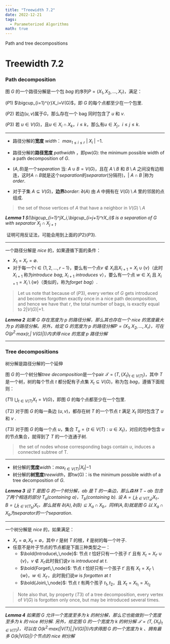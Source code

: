 ```yaml
---
title: "Treewidth 7.2"
date: 2022-12-21
tags:
  - Parameterized Algorithms
math: true
---
```


Path and tree decompositions

<!-- more -->

# Treewidth 7.2

### Path decomposition

图 $G$ 的一个路径分解是一个包 $bag$ 的序列$P=(X_1,X_2,...,X_r)$，满足：

$(P1)$ $\bigcup_{i=1}^{r}X_i=V(G)$，即 $G$ 的每个点都至少在一个包里.

$(P2)$ 若边$(u, v)$属于$G$，那么存在一个 bag 同时包含了 $u$ 和 $v$.

$(P3)$ 若 $u \in V(G)$，且$u\in X_i \cap X_k$，$i \leq k$，那么有$u\in X_j$，$i\leq {j}\leq{k}$.

***

* 路径分解的**宽度** $width$： ${max}_{1\leq{i}\leq{r}}$ $\vert$ $X_i$ $\vert$ $-1.$

* 路径分解的**路径宽度** $pathwidth$ ，即pw($G$): the minimum possible width of a path decomposition of $G$. 

* $(A,B)$是一个$separation$ 当: $A \cup B=V(G)$，且在 $A \setminus B$ 和 $B\setminus A$ 之间没有边相连，这时$A\cap B$就是这个$separation$的$separator$(分隔符)，$\vert$ $A\cap B$ $\vert$称为$order$.

* 对于子集 $A \subseteq V(G)$，**边界**$border$: $\partial(A)$ 由 $A$ 中拥有在 $V(G)\setminus A$ 里的邻居的点组成.

> the set of those vertices of $A$ that have a neighbor in $V(G)\setminus A$

***Lemma 1*** *$(\bigcup_{i=1}^jX_i,\bigcup_{i=j+1}^rX_i)$ is a $separation$ of $G$ with $separator$ $X_j\cap X_{j+1}$*

​		证明可用反证法，可能会用到上面的$(P2)(P3)$.

***

一个路径分解是 $nice$ 的，如果遵循下面的条件：

* $X_1=X_r=\emptyset$.
* 对于每一个$i\in \lbrace 1,2,...,r-1\rbrace$，要么有一个点$v\notin X_i$且$X_{i+1}=X_i\cup \lbrace v\rbrace$（此时 $X_{i+1}$ 称为$introduce\,\,bag$, $X_{i+1}\,\,introduces\,\,v$），要么有一个点 $w\in X_i$ 且 $X_{i+1}=X_i \setminus \lbrace w\rbrace$（类似的，称为$forget\,\,bag$）.

> Let us note that because of $(P3)$, every vertex of $G$ gets introduced and becomes forgotten exactly once in a nice path decomposition, and hence we have that $r$, the total number of bags, is exactly equal to $2$$\vert$$V(G)$$\vert$$+1$.

***Lemma 2*** *如果 $G$ 存在宽度为 $p$ 的路径分解，那么其也存在一个 $nice$ 的宽度最大为 $p$ 的路径分解。另外，给定 $G$ 的宽度为 $p$ 的路径分解$P=(X_1,X_2,...,X_r)$，可在$O(p^2$·$max(r,$$\vert$ $V(G)$$\vert$$))$内求得 $nice$ 的宽度 $p$ 路径分解*

***

### Tree decompositions

树分解是路径分解的一个延伸

图 $G$ 的一个树分解$tree\,\,decomposition$是一个pair $\mathcal T=(T,\lbrace X_t\rbrace_{t\in V(T)})$，其中 $T$ 是一个树，树的每个节点 $t$ 都分配有子点集 $X_t\subseteq V(G)$，称为包 $bag$，遵循下面规则：

$(T1)$ $\bigcup_{t\in V(T)}X_t=V(G)$，即图 $G$ 的每个点都至少在一个包里.

$(T2)$ 对于图 $G$ 的每一条边 $(u,v)$，都存在树 $T$ 的一个节点 $t$ 满足 $X_t$ 同时包含了 $u$ 和 $v$ .

$(T3)$ 对于图 $G$ 的每一个点 $u$，集合 $T_u=\lbrace t\in V(T):u\in X_t\rbrace$，对应的包中包含 $u$ 的节点集合，就得到了 $T$ 的一个连通子树.

> ​	the set of nodes whose corresponding bags contain $u$, induces a connected subtree of T.

***

* 树分解的**宽度**$width$：$max_{t\in V(T)}$$\vert$$X_t$$\vert$$-1$
* 树分解的**树宽度**$treewidth$，即tw(G)：is the minimum possible width of a tree decomposition of $G$.

***Lemma 3*** *设 $T$ 是图 $G$ 的一个树分解，$ab$ 是 $T$ 的一条边，那么森林 $T-ab$ 包含了两个相连的部分 $T_a(containing\,\,a)$，$T_b(containing\,\,b)$. 设 $A=\bigcup_{t\in V(T_a)}X_t$，$B=\bigcup_{t\in V(T_b)}X_t$，那么就有 $\partial(A),\partial(B)\subseteq X_a \cap X_b$，同样$(A,B)$就是图 $G$ 以 $X_a \cap X_b$为$separator$的一个$separation$.*

***

一个树分解是 $nice$ 的，如果满足：

* $X_r=\emptyset,X_{\ell}=\emptyset$，其中 $r$ 是树 $T$ 的根，$\ell$ 是树的每一个叶子.
* 任意不是叶子节点的节点都是下面三种类型之一：
  * $\bold{Introduce\,\,node}$: 节点 $t$ 恰好只有一个孩子 $t'$ 且有 $X_t=X_{t'}\cup \lbrace v \rbrace$，$v\notin X_{t'}$此时我们说$v$ is $introduced$ at $t$.
  * $\bold{Forget\,\,node}$: 节点 $t$ 恰好只有一个孩子 $t'$ 且有 $X_t=X_{t'}\setminus \lbrace w \rbrace$，$w\in X_{t'}$，此时我们说$w$ is $forgotten$ at $t$
  * $\bold{Join\,\,node}$: 节点 $t$ 有两个孩子 $t_1,t_2$，且 $X_t=X_{t_1}=X_{t_2}$

> Note also that, by property $(T3)$ of a tree decomposition, every vertex of $V(G)$ is forgotten only once, but may be introduced several times.

***

***Lemma 4*** *如果图 $G$ 允许一个宽度至多为 $k$ 的树分解，那么它也能做到一个宽度至多为 $k$ 的 $nice$ 树分解. 另外，给定图 $G$ 的一个宽度为 $k$ 的树分解 $\mathcal T=(T,\lbrace X_t\rbrace_{t\in V(T)})$，可以在 $O(k^2$·$max($$\vert$$V(T)$$\vert$,$\vert$$V(G)$$\vert$$))$内求得图 $G$ 的一个宽度为 $k$ 、拥有最多 $O(k$$\vert$$V(G)$$\vert$$)$个节点的 $nice$ 树分解*

